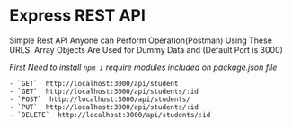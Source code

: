 # Express REST API  #

 Simple Rest API Anyone can Perform Operation(Postman) Using These URLS. Array Objects Are Used for Dummy Data and (Default Port is 3000)

<i> First Need to install  `npm i` require modules included on package.json file </i>

    - `GET`  http://localhost:3000/api/student
    - `GET`  http://localhost:3000/api/students/:id
    - `POST`  http://localhost:3000/api/students/
    - `PUT`  http://localhost:3000/api/students/:id
    - `DELETE`  http://localhost:3000/api/students/:id
